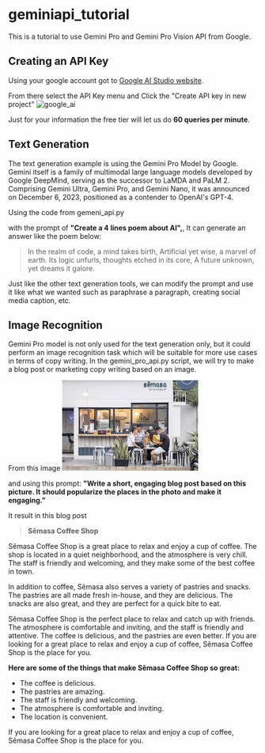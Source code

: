 # geminiapi_tutorial

This is a tutorial to use Gemini Pro and Gemini Pro Vision API from Google.

## Creating an API Key

Using your google account got to [Google AI Studio website](https://makersuite.google.com/app/prompts/new_freeform). 

From there select the API Key menu and Click the "Create API key in new project"
![google_ai](image/google_ai_studio.jpeg)

Just for your information the free tier will let us do **60 queries per minute**.

## Text Generation
The text generation example is using the Gemini Pro Model by Google. Gemini itself is a family of multimodal large language models developed by Google DeepMind, serving as the successor to LaMDA and PaLM 2. Comprising Gemini Ultra, Gemini Pro, and Gemini Nano, it was announced on December 6, 2023, positioned as a contender to OpenAI's GPT-4.

Using the code from gemeni_api.py

with the prompt of **"Create a 4 lines poem about AI",**, It can generate an answer like the poem below:

> In the realm of code, a mind takes birth,
Artificial yet wise, a marvel of earth.
Its logic unfurls, thoughts etched in its core,
A future unknown, yet dreams it galore.

Just like the other text generation tools, we can modify the prompt and use it like what we wanted such as paraphrase a paragraph, creating social media caption, etc.

## Image Recognition
Gemini Pro model is not only used for the text generation only, but it could perform an image recognition task which will be suitable for more use cases in terms of copy writing. In the gemini_pro_api.py script, we will try to make a blog post or marketing copy writing based on an image.

From this image
![coffee_shop](asset/images.jpeg)

and using this prompt: **"Write a short, engaging blog post based on this picture. It should popularize the places in the photo and make it engaging."**

It result in this blog post

> **Sẽmasa Coffee Shop**

Sẽmasa Coffee Shop is a great place to relax and enjoy a cup of coffee. The shop is located in a quiet neighborhood, and the atmosphere is very chill. The staff is friendly and welcoming, and they make some of the best coffee in town.

In addition to coffee, Sẽmasa also serves a variety of pastries and snacks. The pastries are all made fresh in-house, and they are delicious. The snacks are also great, and they are perfect for a quick bite to eat.

Sẽmasa Coffee Shop is the perfect place to relax and catch up with friends. The atmosphere is comfortable and inviting, and the staff is friendly and attentive. The coffee is delicious, and the pastries are even better. If you are looking for a great place to relax and enjoy a cup of coffee, Sẽmasa Coffee Shop is the place for you.

**Here are some of the things that make Sẽmasa Coffee Shop so great:**

* The coffee is delicious.
* The pastries are amazing.
* The staff is friendly and welcoming.
* The atmosphere is comfortable and inviting.
* The location is convenient.

If you are looking for a great place to relax and enjoy a cup of coffee, Sẽmasa Coffee Shop is the place for you.